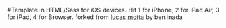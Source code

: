 #Template in HTML/Sass for iOS devices.
Hit 1 for iPhone, 2 for iPad Air, 3 for iPad, 4 for Browser.
forked from [lucas motta](lucasmotta.com) by ben inada
